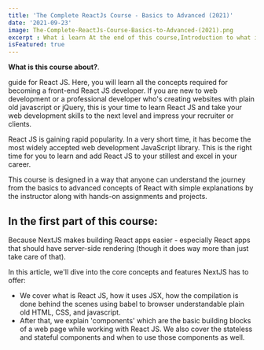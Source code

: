```yaml
---
title: 'The Complete ReactJs Course - Basics to Advanced (2021)'
date: '2021-09-23'
image: The-Complete-ReactJs-Course-Basics-to-Advanced-(2021).png
excerpt : What i learn At the end of this course,Introduction to what is React and its basic conceptsLearn what is JSX and how it works behind the scenesLearn what are the stateful and stateless components and when to use themWorking with function based and class based componentsWorking with React Modules, importing and exporting the modulesLearn in detail about how the render method worksReact component lifecycle and different lifecycle methodsCreating dynamic websites with help of re-usable componentsCreating a proper working structure for a project from scratch which will help maintaining the project for long term 
isFeatured: true
--- 
```




**What is this course about?**.

guide for React JS. Here, you will learn all the concepts required for becoming a front-end React JS developer. If you are new to web development or a professional developer who's creating websites with plain old javascript or jQuery, this is your time to learn React JS and take your web development skills to the next level and impress your recruiter or clients.

React JS is gaining rapid popularity. In a very short time, it has become the most widely accepted web development JavaScript library. This is the right time for you to learn and add React JS to your stillest and excel in your career.

This course is designed in a way that anyone can understand the journey from the basics to advanced concepts of React with simple explanations by the instructor along with hands-on assignments and projects.

## In the first part of this course:

Because NextJS makes building React apps easier - especially React apps that should have server-side rendering (though it does way more than just take care of that).

In this article, we'll dive into the core concepts and features NextJS has to offer:

- We cover what is React JS, how it uses JSX, how the compilation is done behind the scenes using babel to browser understandable plain old HTML, CSS, and javascript.
- After that, we explain 'components' which are the basic building blocks of a web page while working with React JS. We also cover the stateless and stateful components and when to use those components as well.


